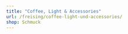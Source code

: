 ```yaml
---
title: "Coffee, Light & Accessories"
url: /freising/coffee-light-und-accessories/
shop: Schmuck
---
```

